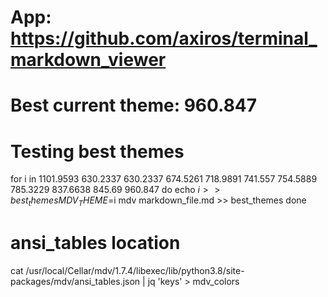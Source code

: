 # App: https://github.com/axiros/terminal_markdown_viewer
# Best current theme: 960.847

# Testing best themes
for i in 1101.9593 630.2337 630.2337 674.5261 718.9891 741.557 754.5889 785.3229 837.6638 845.69 960.847
do
   echo $i >> best_themes
   MDV_THEME=$i mdv markdown_file.md >> best_themes
done

# ansi_tables location
cat /usr/local/Cellar/mdv/1.7.4/libexec/lib/python3.8/site-packages/mdv/ansi_tables.json | jq  'keys' > mdv_colors

